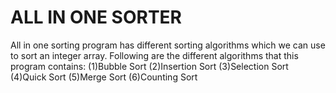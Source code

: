# ALL IN ONE SORTER

All in one sorting program has different sorting algorithms which we can use to sort an integer array. Following are the different algorithms that this program contains:
(1)Bubble Sort
(2)Insertion Sort
(3)Selection Sort
(4)Quick Sort
(5)Merge Sort
(6)Counting Sort

